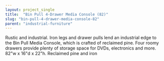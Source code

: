 ```yaml
---
layout: project_single
title:  "Bin Pull 4-Drawer Media Console (82)"
slug: "bin-pull-4-drawer-media-console-82"
parent: "industrial-furniture"
---
```

Rustic and industrial. Iron legs and drawer pulls lend an industrial edge to the Bin Pull Media Console, which is crafted of reclaimed pine. Four roomy drawers provide plenty of storage space for DVDs, electronics and more. 82"w x 16"d x 22"h. Reclaimed pine and iron